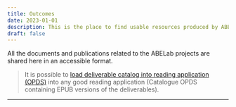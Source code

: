 ```yaml
---
title: Outcomes
date: 2023-01-01
description: This is the place to find usable resources produced by ABE Lab project
draft: false
---
```



All the documents and publications related to the ABELab projects are shared here in an accessible format.

> It is possible to <a href="opds://rawcdn.githack.com/ABELaboratory/publications/5bb58ce9826a9bdce35405e86bf3b243c11b75e3/public-deliverables/feeds/ABELab_deliverables.json">load deliverable catalog into reading application (OPDS)</a> into any good reading application (Catalogue OPDS containing EPUB versions of the deliverables). 

<hr/>